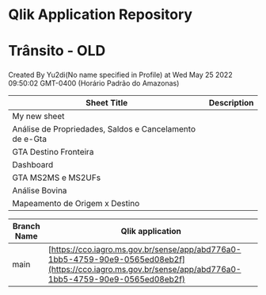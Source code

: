 # Qlik Application Repository 
# Trânsito - OLD
### 
Created By Yu2di(No name specified in Profile) at Wed May 25 2022 09:50:02 GMT-0400 (Horário Padrão do Amazonas)




Sheet Title | Description
------------ | -------------
My new sheet|
Análise de Propriedades, Saldos e Cancelamento de e-Gta|
GTA Destino Fronteira|
Dashboard|
GTA MS2MS e MS2UFs|
Análise Bovina|
Mapeamento de Origem x Destino|



Branch Name|Qlik application
---|---
main|[https://cco.iagro.ms.gov.br/sense/app/abd776a0-1bb5-4759-90e9-0565ed08eb2f](https://cco.iagro.ms.gov.br/sense/app/abd776a0-1bb5-4759-90e9-0565ed08eb2f)